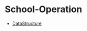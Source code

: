 # School-Operation

- [DataStructure](https://github.com/Freder-chen/School-Operation/tree/master/DataStructure)